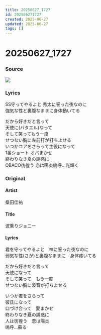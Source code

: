 ```yaml
---
title: 20250627_1727
id: 202506271727
created: 2025-06-27
updated: 2025-06-27
tags: []
---
```

# 20250627_1727

### Source

![](https://x.com/Starlystrongest/status/1938514549092868408)

### Lyrics

SS守ってやるよと 秀太に誓った夜なのに  
強気な性と裏腹なままに身体動いてる  

だから好きだと言って  
天使に(バタエル)なって  
そして笑ってもう一度  
せつない胸に左前打が打ちよせる  
いつかコアをさらって主役になって  
1番ショート オバまかせ   
終わりなき夏の誘惑に  
OBACO彷徨う 恋は陽炎嗚呼…光輝く  

### Original

#### Artist

桑田佳祐

#### Title

波乗りジョニー

#### Lyrics

君を守ってやるよと　神に誓った夜なのに  
弱気な性(さが)と裏腹なままに　身体疼いてる  
  
だから好きだと言って  
天使になって  
そして笑って　もう一度  
せつない胸に波音が打ちよせる  
  
いつか君をさらって  
彼氏になって  
口づけ合って　愛まかせ  
終わりなき夏の誘惑に  
人は彷徨う　恋は陽炎  
嗚呼…蘇る  



